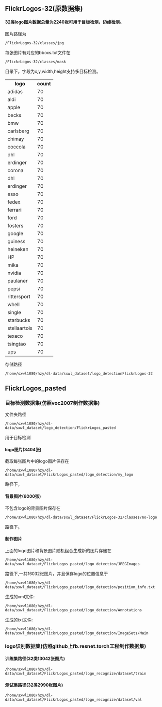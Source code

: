 ## FlickrLogos-32(原数据集)

#### 32类logo图片数据总量为2240张可用于目标检测，边缘检测。

图片路径为

```
/FlickrLogos-32/classes/jpg
```

每张图片有对应的bboxs.txt文件在
```
/FlickrLogos-32/classes/mask
```
目录下，字段为x,y,width,height支持多目标检测。

<table>
  <tr>
    <th>logo</th>
    <th>count</th>
  </tr>
  <tr>
    <td>adidas</td>
    <td>70</td>
  </tr>
  <tr>
    <td>aldi</td>
    <td>70</td>
  </tr>
  <tr>
    <td>apple</td>
    <td>70</td>
  </tr>
  <tr>
    <td>becks</td>
    <td>70</td>
  </tr>
  <tr>
    <td>bmw</td>
    <td>70</td>
  </tr>
  <tr>
    <td>carlsberg</td>
    <td>70</td>
  </tr>
  <tr>
    <td>chimay</td>
    <td>70</td>
  </tr>
  <tr>
    <td>coccola</td>
    <td>70</td>
  </tr>
  <tr>
    <td>dhl</td>
    <td>70</td>
  </tr>
  <tr>
    <td>erdinger</td>
    <td>70</td>
  </tr>
  <tr>
    <td>corona</td>
    <td>70</td>
  </tr>
  <tr>
    <td>dhl</td>
    <td>70</td>
  </tr>
  <tr>
    <td>erdinger</td>
    <td>70</td>
  </tr>
  <tr>
    <td>esso</td>
    <td>70</td>
  </tr>
  <tr>
    <td>fedex</td>
    <td>70</td>
  </tr>
  <tr>
    <td>ferrari</td>
    <td>70</td>
  </tr>
  <tr>
    <td>ford</td>
    <td>70</td>
  </tr>
  <tr>
    <td>fosters</td>
    <td>70</td>
  </tr>
  <tr>
    <td>google</td>
    <td>70</td>
  </tr>
  <tr>
    <td>guiness</td>
    <td>70</td>
  </tr>
  <tr>
    <td>heineken</td>
    <td>70</td>
  </tr>
  <tr>
    <td>HP</td>
    <td>70</td>
  </tr>
  <tr>
    <td>mika</td>
    <td>70</td>
  </tr>
  <tr>
    <td>nvidia</td>
    <td>70</td>
  </tr>
  <tr>
    <td>paulaner</td>
    <td>70</td>
  </tr>
  <tr>
    <td>pepsi</td>
    <td>70</td>
  </tr>
  <tr>
    <td>rittersport</td>
    <td>70</td>
  </tr>
  <tr>
    <td>whell</td>
    <td>70</td>
  </tr>
  <tr>
    <td>single</td>
    <td>70</td>
  </tr>
  <tr>
    <td>starbucks</td>
    <td>70</td>
  </tr>
  <tr>
    <td>stellaartois</td>
    <td>70</td>
  </tr>
  <tr>
    <td>texaco</td>
    <td>70</td>
  </tr>
  <tr>
    <td>tsingtao</td>
    <td>70</td>
  </tr>
  <tr>
    <td>ups</td>
    <td>70</td>
  </tr>
</table>

存储路径
```
/home/sxwl1080/hzy/dl-data/sxwl_dataset/logo_detectionFlickrLogos-32
```

## FlickrLogos_pasted

### 目标检测数据集(仿照voc2007制作数据集)

文件夹路径
```
/home/sxwl1080/hzy/dl-data/sxwl_dataset/logo_detection/FlickrLogos_pasted
```
用于目标检测

#### logo图片(3404张)
截取每张图片中的logo图片保存在
```
/home/sxwl1080/hzy/dl-data/sxwl_dataset/FlickrLogos_pasted/logo_detection/my_logo
```
路径下。

#### 背景图片(6000张)
不包含logo的背景图片保存在
```
/home/sxwl1080/hzy/dl-data/sxwl_dataset/FlickrLogos-32/classes/no-logo
```
路径下。

#### 制作图片
上面的logo图片和背景图片随机组合生成新的图片存储在
```
/home/sxwl1080/hzy/dl-data/sxwl_dataset/FlickrLogos_pasted/logo_detection/JPEGImages
```
路径下,一共16032张图片，并且保存logo的位置信息于
```
/home/sxwl1080/hzy/dl-data/sxwl_dataset/FlickrLogos_pasted/logo_detection/position_info.txt
```
生成的xml文件:
```
/home/sxwl1080/hzy/dl-data/sxwl_dataset/FlickrLogos_pasted/logo_detection/Annotations
```
生成的txt文件:
```
/home/sxwl1080/hzy/dl-data/sxwl_dataset/FlickrLogos_pasted/logo_detection/ImageSets/Main
```

### logo识别数据集(仿照github上fb.resnet.torch工程制作数据集)

#### 训练集路径(32类13042张图片)
```
/home/sxwl1080/hzy/dl-data/sxwl_dataset/FlickrLogos_pasted/logo_recognize/dataset/train
```
#### 测试集路径(32类2990张图片)
```
/home/sxwl1080/hzy/dl-data/sxwl_dataset/FlickrLogos_pasted/logo_recognize/dataset/val
```

